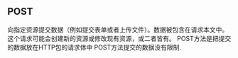 ##  POST
向指定资源提交数据（例如提交表单或者上传文件）。数据被包含在请求本文中。
这个请求可能会创建新的资源或修改现有资源，或二者皆有。
POST方法是把提交的数据放在HTTP包的请求体中
POST方法提交的数据没有限制.
